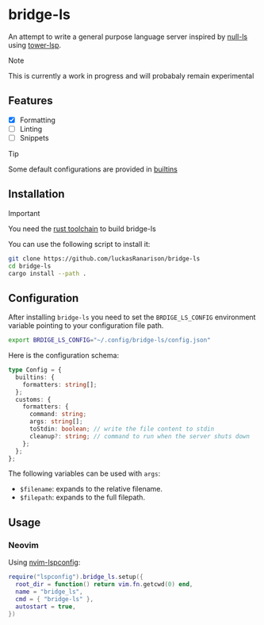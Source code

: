 # bridge-ls

An attempt to write a general purpose language server inspired by [null-ls](https://github.com/jose-elias-alvarez/null-ls.nvim) using [tower-lsp](https://github.com/ebkalderon/tower-lsp).

> [!NOTE]
> This is currently a work in progress and will probabaly remain experimental

## Features

- [x] Formatting
- [ ] Linting
- [ ] Snippets

> [!TIP]
> Some default configurations are provided in [builtins](./builtins)

## Installation

> [!IMPORTANT]
> You need the [rust toolchain](https://rustup.rs/) to build bridge-ls

You can use the following script to install it:

```bash
git clone https://github.com/luckasRanarison/bridge-ls
cd bridge-ls
cargo install --path .
```

## Configuration

After installing `bridge-ls` you need to set the `BRDIGE_LS_CONFIG` environment variable pointing to your configuration file path.

```bash
export BRDIGE_LS_CONFIG="~/.config/bridge-ls/config.json"
```

Here is the configuration schema:

```typescript
type Config = {
  builtins: {
    formatters: string[];
  };
  customs: {
    formatters: {
      command: string;
      args: string[];
      toStdin: boolean; // write the file content to stdin
      cleanup?: string; // command to run when the server shuts down
    };
  };
};
```

The following variables can be used with `args`:

- `$filename`: expands to the relative filename.
- `$filepath`: expands to the full filepath.

## Usage

### Neovim

Using [nvim-lspconfig](https://github.com/neovim/nvim-lspconfig):

```lua
require("lspconfig").bridge_ls.setup({
  root_dir = function() return vim.fn.getcwd(0) end,
  name = "bridge_ls",
  cmd = { "bridge-ls" },
  autostart = true,
})
```
